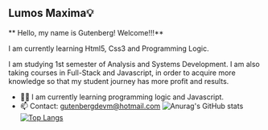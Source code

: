 ## Lumos Maxima💡
** Hello, my name is Gutenberg! Welcome!!!**

I am currently learning Html5, Css3 and Programming Logic.

I am studying 1st semester of Analysis and Systems Development. I am also taking courses in Full-Stack and Javascript, in order to acquire more knowledge so that my student journey has more profit and results.  

- 👨‍💻 I am currently learning programming logic and Javascript.
- 📫 Contact: gutenbergdevm@hotmail.com
![Anurag's GitHub stats](https://github-readme-stats.vercel.app/api?username=GutenbergDev&show_icons=true&theme=radical)
[![Top Langs](https://github-readme-stats.vercel.app/api/top-langs/?username=GutenbergDev&langs_count=8)](https://github.com/GutenbergDev/github-readme-stats)
